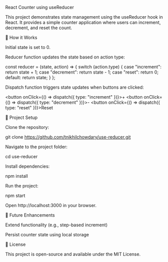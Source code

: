 React Counter using useReducer

This project demonstrates state management using the useReducer hook in React. It provides a simple counter application where users can increment, decrement, and reset the count.

🚀 How it Works

Initial state is set to 0.

Reducer function updates the state based on action type:

const reducer = (state, action) => {
    switch (action.type) {
        case "increment": return state + 1;
        case "decrement": return state - 1;
        case "reset": return 0;
        default: return state;
    }
};

Dispatch function triggers state updates when buttons are clicked:

<button onClick={() => dispatch({ type: "increment" })}>+</button>
<button onClick={() => dispatch({ type: "decrement" })}>-</button>
<button onClick={() => dispatch({ type: "reset" })}>Reset</button>

📂 Project Setup

Clone the repository:

git clone https://github.com/tnikhilchowdary/use-reducer.git

Navigate to the project folder:

cd use-reducer

Install dependencies:

npm install

Run the project:

npm start

Open http://localhost:3000 in your browser.

🔧 Future Enhancements

Extend functionality (e.g., step-based increment)

Persist counter state using local storage


📜 License

This project is open-source and available under the MIT License.
